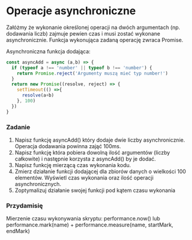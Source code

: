 # Operacje asynchroniczne

Załóżmy że wykonanie określonej operacji na dwóch argumentach (np. dodawania liczb) zajmuje pewien czas i musi zostać wykonane asynchronicznie.
Funkcja wykonująca zadaną operację zwraca Promise.

Asynchroniczna funkcja dodająca:  
```Javascript
const asyncAdd = async (a,b) => {
  if (typeof a !== 'number' || typeof b !== 'number') {
    return Promise.reject('Argumenty muszą mieć typ number!')
  }
  return new Promise((resolve, reject) => {
    setTimeout(() =>{
      resolve(a+b)
    }, 100)
  })
}
```

### Zadanie
1. Napisz funkcję asyncAdd() który dodaje dwie liczby asynchronicznie. Operacja dodawania powinna zająć 100ms.
1. Napisz funkcję która pobiera dowolną ilość argumentów (liczby całkowite) i następnie korzysta z asyncAdd() by je dodać.
1. Napisz funkcję mierzącą czas wykonania kodu.
1. Zmierz działanie funkcji dodającej dla zbiorów danych o wielkości 100 elementów. Wyświetl czas wykonania oraz ilość operacji asynchronicznych.
1. Zoptymalizuj działanie swojej funkcji pod kątem czasu wykonania 

### Przydamisię
Mierzenie czasu wykonywania skryptu: performance.now() lub performance.mark(name) + performance.measure(name, startMark, endMark)